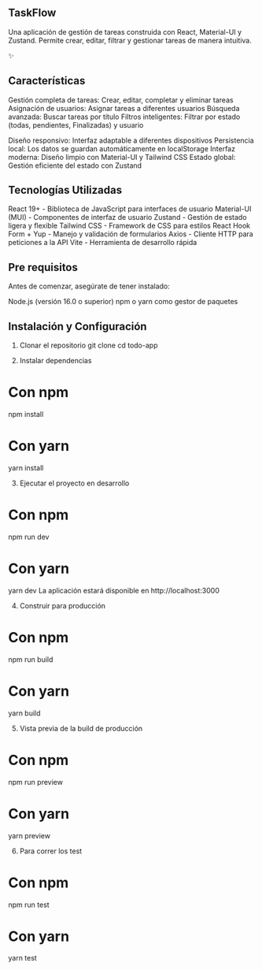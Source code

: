 ## TaskFlow

Una aplicación de gestión de tareas construida con React, Material-UI y Zustand. Permite crear, editar, filtrar y gestionar tareas de manera intuitiva.

✨  
## Características

Gestión completa de tareas: Crear, editar, completar y eliminar tareas
Asignación de usuarios: Asignar tareas a diferentes usuarios
Búsqueda avanzada: Buscar tareas por título
Filtros inteligentes: Filtrar por estado (todas, pendientes, Finalizadas) y usuario

Diseño responsivo: Interfaz adaptable a diferentes dispositivos
Persistencia local: Los datos se guardan automáticamente en localStorage
Interfaz moderna: Diseño limpio con Material-UI y Tailwind CSS
Estado global: Gestión eficiente del estado con Zustand

## Tecnologías Utilizadas

React 19+ - Biblioteca de JavaScript para interfaces de usuario
Material-UI (MUI) - Componentes de interfaz de usuario
Zustand - Gestión de estado ligera y flexible
Tailwind CSS - Framework de CSS para estilos
React Hook Form + Yup - Manejo y validación de formularios
Axios - Cliente HTTP para peticiones a la API
Vite - Herramienta de desarrollo rápida

## Pre requisitos
Antes de comenzar, asegúrate de tener instalado:

Node.js (versión 16.0 o superior)
npm o yarn como gestor de paquetes

## Instalación y Configuración
1. Clonar el repositorio
git clone 
cd todo-app

2. Instalar dependencias
# Con npm
npm install

# Con yarn
yarn install

3. Ejecutar el proyecto en desarrollo
# Con npm
npm run dev

# Con yarn
yarn dev
La aplicación estará disponible en http://localhost:3000

4. Construir para producción
# Con npm
npm run build

# Con yarn
yarn build

5. Vista previa de la build de producción
# Con npm
npm run preview

# Con yarn
yarn preview

6. Para correr los test
# Con npm
npm run test

# Con yarn
yarn test